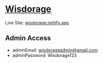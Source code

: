 # [Wisdorage](https://wisdroage.netlify.app)
Live Site: [wisdorage.netlify.app](https://wisdroage.netlify.app)

## Admin Access
* adminEmail: wisdorageadmin@gmail.com
* adminPassword: Wisdorage123